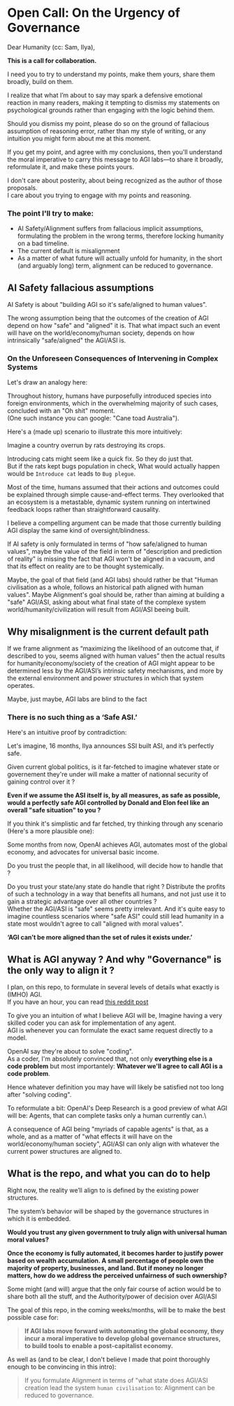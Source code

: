 # Open Call: On the Urgency of Governance

Dear Humanity (cc: Sam, Ilya),

**This is a call for collaboration.**

I need you to try to understand my points, make them yours, share them broadly, build on them.



I realize that what I’m about to say may spark a defensive emotional reaction in many readers, making it tempting to dismiss my statements on psychological grounds rather than engaging with the logic behind them.

Should you dismiss my point, please do so on the ground of fallacious assumption of reasoning error, rather than my style of writing, or any intuition you might form about me at this moment.



If you get my point, and agree with my conclusions, then you'll understand the moral imperative to carry this message to AGI labs—to share it broadly, reformulate it, and make these points yours.&#x20;

I don't care about posterity, about being recognized as the author of those proposals.\
I care about you trying to engage with my points and reasoning.



### The point I'll try to make:


- AI Safety/Alignment suffers from fallacious implicit assumptions, formulating the problem in the wrong terms, therefore locking humanity on a bad timeline.
- The current default is misalignment
- As a matter of what future will actually unfold for humanity, in the short (and arguably long) term, alignment can be reduced to governance.



## AI Safety fallacious assumptions

AI Safety is about "building AGI so it's safe/aligned to human values".

The wrong assumption being that the outcomes of the creation of AGI depend on how "safe" and "aligned" it is. 
That what impact such an event will have on the world/economy/human society, depends on how intrinsically "safe/aligned" the AGI/ASI is.

### On the Unforeseen Consequences of Intervening in Complex Systems
Let's draw an analogy here:


Throughout history, humans have purposefully introduced species into foreign environments, which in the overwhelming majority of such cases, concluded with an "Oh shit" moment.\
(One such instance you can google: "Cane toad Australia").



Here's a (made up) scenario to illustrate this more intuitively:



Imagine a country overrun by rats destroying its crops.&#x20;

Introducing cats might seem like a quick fix. So they do just that.\
But if the rats kept bugs population in check, What would actually happen would be `Introduce cat` leads to `Bug plegue`.



Most of the time, humans assumed that their actions and outcomes could be explained through simple cause-and-effect terms. They overlooked that an ecosystem is a metastable, dynamic system running on intertwined feedback loops rather than straightforward causality.



I believe a compelling argument can be made that those currently building AGI display the same kind of oversight/blindness.

If AI safety is only formulated in terms of "how safe/aligned to human values", maybe the value of the field in term of "description and prediction of reality" is missing the fact that AGI won't be aligned in a vacuum, and that its effect on reality are to be thought systemically.

Maybe, the goal of that field (and AGI labs) should rather be that "Human civilisation as a whole, follows an historical path aligned with human values". Maybe Alignment's goal should be, rather than aiming at building a "safe" AGI/ASI, asking about what final state of the complexe system world/humanity/civilization will result from AGI/ASI beeing built.





## Why misalignment is the current default path

If we frame alignment as “maximizing the likelihood of an outcome that, if described to you, seems aligned with human values” then the actual results for humanity/economy/society of the creation of AGI might appear to be determined less by the AGI/ASI’s intrinsic safety mechanisms, and more by the external environment and power structures in which that system operates.



Maybe, just maybe, AGI labs are blind to the fact

### There is no such thing as a ‘Safe ASI.’

Here's an intuitive proof by contradiction:

Let's imagine, 16 months, Ilya announces SSI built ASI, and it’s perfectly safe.&#x20;

Given current global politics, is it far-fetched to imagine whatever state or governement they're under will make a matter of nationnal security of gaining control over it ?

**Even if we assume the ASI itself is, by all measures, as safe as possible, would a perfectly safe AGI controlled by Donald and Elon feel like an overall "safe situation" to you ?**







If you think it's simplistic and far fetched, try thinking through any scenario (Here's a more plausible one):

Some months from now, OpenAI achieves AGI, automates most of the global economy, and advocates for universal basic income.

Do you trust the people that, in all likelihood, will decide how to handle that ?&#x20;

Do you trust your state/any state do handle that right ? Distribute the profits of such a technology in a way that benefits all humans, and not just use it to gain a strategic advantage over all other countries ?\
Whether the AGI/ASI is "safe" seems pretty irrelevant. And it's quite easy to imagine countless scenarios where "safe ASI" could still lead humanity in a state most wouldn't agree to call "aligned with moral values".



  **‘AGI can’t be more aligned than the set of rules it exists under.’**



## What is AGI anyway ? And why "Governance" is the only way to align it ?

I plan, on this repo, to formulate in several levels of details what exactly is (IMHO) AGI.\
If you have an hour, you can read [this reddit post](https://www.reddit.com/r/LLMDevs/comments/1hck5ki/a\_step\_by\_step\_guide\_to\_implement\_agi\_maybe/)

To give you an intuition of what I believe AGI will be, Imagine having a very skilled coder you can ask for implementation of any agent.\
AGI is whenever you can formulate the exact same request directly to a model.

OpenAI say they're about to solve "coding".\
As a coder, I'm absolutely convinced that, not only **everything else is a code problem** but most importantely: **Whatever we'll agree to call AGI is a code problem**. 

Hence whatever definition you may have will likely be satisfied not too long after "solving coding".


To reformulate a bit: OpenAI's Deep Research is a good preview of what AGI will be: Agents, that can complete tasks only a human currently can.\


A consequence of AGI being "myriads of capable agents" is that, as a whole, and as a matter of "what effects it will have on the world/economy/human society", AGI/ASI can only align with whatever the current power structures are aligned to.



## What is the repo, and what you can do to help

Right now, the reality we’ll align to is defined by the existing power structures.

The system’s behavior will be shaped by the governance structures in which it is embedded.


**Would you trust any given government to truly align with universal human moral values?**


**Once the economy is fully automated, it becomes harder to justify power based on wealth accumulation. A small percentage of people own the majority of property, businesses, and land. But if money no longer matters, how do we address the perceived unfairness of such ownership?**



Some might (and will) argue that the only fair course of action would be to share both all the stuff, and the Authority/power of decision over AGI/ASI



The goal of this repo, in the coming weeks/months, will be to make the best possible case for:

> **If AGI labs move forward with automating the global economy, they incur a moral imperative to develop global governance structures, to build tools to enable a post-capitalist economy.**

As well as (and to be clear, I don't believe I made that point thoroughly enough to be convincing in this intro):

> If you formulate Alignment in terms of "what state does AGI/ASI creation lead the system `human civilisation` to: Alignment can be reduced to governance.


